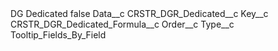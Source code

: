 <?xml version="1.0" encoding="UTF-8"?>
<CustomMetadata xmlns="http://soap.sforce.com/2006/04/metadata" xmlns:xsi="http://www.w3.org/2001/XMLSchema-instance" xmlns:xsd="http://www.w3.org/2001/XMLSchema">
    <label>DG Dedicated</label>
    <protected>false</protected>
    <values>
        <field>Data__c</field>
        <value xsi:type="xsd:string">CRSTR_DGR_Dedicated__c</value>
    </values>
    <values>
        <field>Key__c</field>
        <value xsi:type="xsd:string">CRSTR_DGR_Dedicated_Formula__c</value>
    </values>
    <values>
        <field>Order__c</field>
        <value xsi:nil="true"/>
    </values>
    <values>
        <field>Type__c</field>
        <value xsi:type="xsd:string">Tooltip_Fields_By_Field</value>
    </values>
</CustomMetadata>
